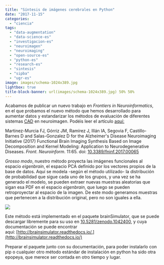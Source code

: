 ```yaml
---
title: "Síntesis de imágenes cerebrales en Python"
date: "2017-11-15"
categories: 
  - "ciencia"
tags: 
  - "data-augmentation"
  - "data-science-es"
  - "investigacion-es"
  - "neuroimagen"
  - "neuroimaging"
  - "open-source-es"
  - "python-es"
  - "research-es"
  - "sintesis"
  - "sipba"
  - "ugr-es"
image: images/schema-1024x389.jpg
lightbox: true
title-block-banner: url(images/schema-1024x389.jpg) 50% 50% 
---
```


Acabamos de publicar un nuevo trabajo en _Frontiers in Neuroinformatics_, en el que probamos el nuevo método que hemos desarrollado para aumentar datos y estandarizar los métodos de evaluación de diferentes sistemas [CAD](https://en.wikipedia.org/wiki/Computer-aided_diagnosis) en neuroimagen. Podéis leer el artículo [aquí:](https://www.frontiersin.org/articles/10.3389/fninf.2017.00065/full)

Martinez-Murcia FJ, Górriz JM, Ramírez J, Illán IA, Segovia F, Castillo-Barnes D and Salas-Gonzalez D for the Alzheimer's Disease Neuroimaging Initiative (2017) Functional Brain Imaging Synthesis Based on Image Decomposition and Kernel Modeling: Application to Neurodegenerative Diseases. _Front. Neuroinform_. 11:65. doi: [10.3389/fninf.2017.00065](http://doi.org/10.3389/fninf.2017.00065)

_Grosso modo_, nuestro método proyecta las imágenes funcionales al espacio _eigenbrain_, el espacio PCA definido por los vectores propios de la base de datos. Aquí se modela -según el método utilizado- la distribución de probabilidad que sigue cada uno de los grupos, y una vez se ha generado el modelo, se pueden extraer nuevas muestras aleatorias que sigan esa PDF en el espacio _eigenbrain_, que luego se pueden retroproyectar al espacio de la imagen. De este modo generamos muestras que pertenecen a la distribución original, pero no son iguales a ella.

![](images/schema-1024x389.jpg)

Este método está implementado en el paquete brainSimulator, que se puede descargar libremente para su uso en [10.5281/zenodo.1042400](https://doi.org/10.5281/zenodo.1042400), y cuya documentación se puede encontrar aquí: [http://brainsimulator.readthedocs.io/.](http://brainsimulator.readthedocs.io/)

Preparar el paquete junto con su documentación, para poder instalarlo con pip o cualquier otro método estándar de instalación en python ha sido otra epopeya, que merece ser contada en otro tiempo y lugar.
